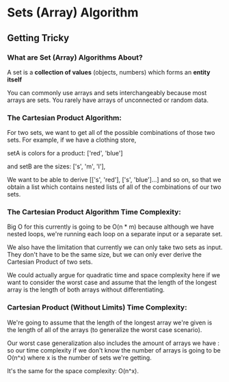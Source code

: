 # Sets (Array) Algorithm

## Getting Tricky


### What are Set (Array) Algorithms About?

A set is a **collection of values** (objects, numbers) which forms an **entity itself**

You can commonly use arrays and sets interchangeably because most arrays are sets. You rarely have arrays of unconnected or random data.

### The Cartesian Product Algorithm:

For two sets, we want to get all of the possible combinations of those two sets. For example, if we have a clothing store,

setA is colors for a product: ['red', 'blue']

and setB are the sizes: ['s', 'm', 'l'],

We want to be able to derive [['s', 'red'], ['s', 'blue']...] and so on, so that we obtain a list which contains nested lists of all of the combinations of our two sets.

### The Cartesian Product Algorithm Time Complexity:

Big O for this currently is going to be O(n * m) because although we have nested loops, we're running each loop on a separate input or a separate set.

We also have the limitation that currently we can only take two sets as input. They don't have to be the same size, but we can only ever derive the Cartesian Product of two sets.

We could actually argue for quadratic time and space complexity here if we want to consider the worst case and assume that the length of the longest array is the length of both arrays without differentiating.

### Cartesian Product (Without Limits) Time Complexity:

We're going to assume that the length of the longest array we're given is the length of all of the arrays (to generalize the worst case scenario).

Our worst case generalization also includes the amount of arrays we have : so our time complexity if we don't know the number of arrays is going to be O(n^x) where x is the number of sets we're getting.

It's the same for the space complexity: O(n^x).
